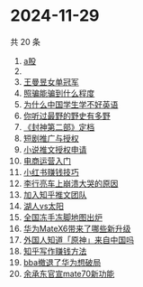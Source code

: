 # 2024-11-29

共 20 条

<!-- BEGIN ZHIHUSEARCH -->
<!-- 最后更新时间 Fri Nov 29 2024 22:20:48 GMT+0800 (China Standard Time) -->
1. [a股](https://www.zhihu.com/search?q=a股)
1. [](https://www.zhihu.com/search?q=)
1. [王曼昱女单冠军](https://www.zhihu.com/search?q=王曼昱女单冠军)
1. [照骗能骗到什么程度](https://www.zhihu.com/search?q=照骗能骗到什么程度)
1. [为什么中国学生学不好英语](https://www.zhihu.com/search?q=为什么中国学生学不好英语)
1. [你听过最野的野史有多野](https://www.zhihu.com/search?q=你听过最野的野史有多野)
1. [《封神第二部》定档](https://www.zhihu.com/search?q=《封神第二部》定档)
1. [短剧推广与授权](https://www.zhihu.com/search?q=短剧推广与授权)
1. [小说推文授权申请](https://www.zhihu.com/search?q=小说推文授权申请)
1. [电商运营入门](https://www.zhihu.com/search?q=电商运营入门)
1. [小红书赚钱技巧](https://www.zhihu.com/search?q=小红书赚钱技巧)
1. [李行亮车上崩溃大哭的原因](https://www.zhihu.com/search?q=李行亮车上崩溃大哭的原因)
1. [加入知乎推文团队](https://www.zhihu.com/search?q=加入知乎推文团队)
1. [湖人vs太阳](https://www.zhihu.com/search?q=湖人vs太阳)
1. [全国冻手冻脚地图出炉](https://www.zhihu.com/search?q=全国冻手冻脚地图出炉)
1. [华为MateX6带来了哪些新升级](https://www.zhihu.com/search?q=华为MateX6带来了哪些新升级)
1. [外国人知道「原神」来自中国吗](https://www.zhihu.com/search?q=外国人知道「原神」来自中国吗)
1. [知乎写作赚钱方法](https://www.zhihu.com/search?q=知乎写作赚钱方法)
1. [bba撤退了华为想破局](https://www.zhihu.com/search?q=bba撤退了华为想破局)
1. [余承东官宣mate70新功能](https://www.zhihu.com/search?q=余承东官宣mate70新功能)
<!-- END ZHIHUSEARCH -->
